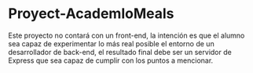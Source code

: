 # Proyect-AcademloMeals
Este proyecto no contará con un front-end, la intención es que el alumno sea capaz de experimentar lo más real posible el entorno de un desarrollador de back-end, el resultado final debe ser un servidor de Express que sea capaz de cumplir con los puntos a mencionar.
